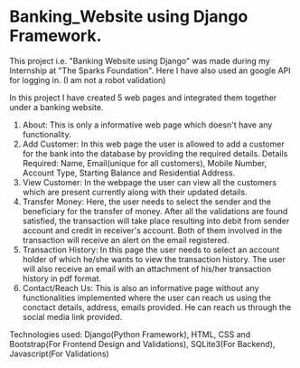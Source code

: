 # Banking_Website using Django Framework.
This project i.e. "Banking Website using Django" was made during my Internship at "The Sparks Foundation". 
Here I have also used an google API for logging in. (I am not a robot validation)

In this project I have created 5 web pages and integrated them together under a banking website.
1. About:                 This is only a informative web page which doesn't have any functionality.
2. Add Customer:          In this web page the user is allowed to add a customer for the bank into the database by providing the required details.
                          Details Required: Name, Email(unique for all customers), Mobile Number, Account Type, Starting Balance and Residential Address.
3. View Customer:         In the webpage the user can view all the customers which are present currently along with their updated details.
4. Transfer Money:        Here, the user needs to select the sender and the beneficiary for the transfer of money. After all the validations are found satisfied, 
                          the transaction will take place resulting into debit from sender account and credit in receiver's account. Both of them involved in the transaction
                          will receive an alert on the email registered.
5. Transaction History:   In this page the user needs to select an account holder of which he/she wants to view the transaction history. The user will also receive an email
                          with an attachment of his/her transaction history in pdf format.
6. Contact/Reach Us:      This is also an informative page without any functionalities implemented where the user can reach us using the conctact details, address,
                          emails provided. He can reach us through the social media link provided.
                          
Technologies used: Django(Python Framework), HTML, CSS and Bootstrap(For Frontend Design and Validations), SQLite3(For Backend), Javascript(For Validations)
                  
